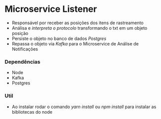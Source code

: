 # Microservice Listener
- Responsável por receber as posições dos itens de rastreamento
- Análisa e _interpreta o protocolo_ transformando o txt em um objeto posição
- Persiste o objeto no banco de dados _Postgres_
- Repassa o objeto via _Kafka_ para o Microservice de Análise de Notificações

### Dependências
- Node
- Kafka
- Postgres

### Util
- Ao instalar rodar o comando _yarn install_ ou _npm install_ para instalar as bibliotecas do node

